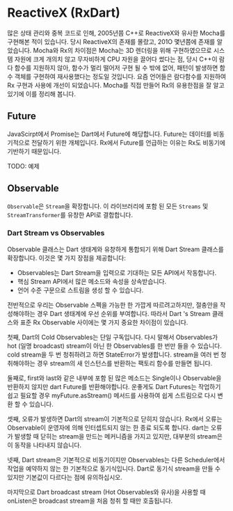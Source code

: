 # ReactiveX (RxDart)

많은 상태 관리와 중복 코드로 인해, 2005년쯤 C++로 ReactiveX와 유사한 Mocha를 구현해본 적이 있습니다. 당시 ReactiveX의 존재를 몰랐고, 201O 몇년쯤에 존재를 알았습니다.  Mocha와 Rx의 차이점은 Mocha는 3D 렌더링을 위해 구현하였으므로 시스템 자원에 크게 개의치 않고 무자비하게 CPU 자원을 끌어다 썼다는 점, 당시 C++이 람다 함수를 지원하지 않아, 함수가 멀리 떨어저 구현 될 수 밖에 없어, 패턴이 발생하면 함수 객체를 구현하여 재사용했다는 정도일 것입니다. 요즘 언어들은 람다함수를 지원하여 Rx 구현과 사용에 개선이 되었습니다. Mocha를 직접 만들어 Rx의 유용한점을 잘 알고 있기에 이를 정리해 봅니다.

## Future

JavaScirpt에서 Promise는 Dart에서 Future에 해당합니다. Future는 데이터를 비동기적으로 전달하기 위한 개체입니다. Rx에서 Future를 언급하는 이유는 Rx도 비동기에 기반하기 때문입니다.

TODO: 예제



## Observable

`Observable`은 `Stream`을 확장합니다. 이 라이브러리에 포함 된 모든 `Streams` 및 `StreamTransformer`를 유창한 API로 결합합니다.

### Dart Stream vs Observables

Observable 클래스는 Dart 생태계와 유창하게 통합되기 위해 Dart Stream 클래스를 확장합니다. 이것은 몇 가지 장점을 제공합니다:

- Observables는 Dart Stream을 입력으로 기대하는 모든 API에서 작동합니다.
- 핵심 Stream API에서 많은 메소드와 속성을 상속받습니다.
- 언어 수준 구문으로 스트림을 생성 할 수 있습니다.

전반적으로 우리는 Observable 스펙을 가능한 한 가깝게 따르려고하지만, 절충안을 작성해야하는 경우 Dart 생태계에 우선 순위를 부여합니다. 따라서 Dart 's Stream 클래스와 표준 Rx Observable 사이에는 몇 가지 중요한 차이점이 있습니다.

첫째, Dart의 Cold Observables는 단일 구독입니다. 다시 말해서 Observables가 hot (일명 broadcast) stream이 아닌 한 Observables를 한 번만 들을 수 있습니다. cold stream을 두 번 청취하려고 하면 StateError가 발생합니다. stream을 여러 번 청취해야하는 경우 stream의 새 인스턴스를 반환하는 팩토리 함수를 만들면 됩니다.

둘째로, first와 last와 같은 내부에 포함 된 많은 메소드는 Single이나 Observable을 반환하지 않지만 dart  Future를 반환해야합니다. 운좋게도 Dart Futures는 작업하기 쉽고 필요할 경우 myFuture.asStream() 메서드를 사용하여 쉽게 스트림으로 다시 변환 할 수 있습니다.

셋째, 오류가 발생하면 Dart의 stream이 기본적으로 닫히지 않습니다. Rx에서 오류는 Observable이 운영자에 의해 인터셉트되지 않는 한 종료 되도록 합니다. dart는 오류가 발생할 때 닫히는 stream을 만드는 메커니즘을 가지고 있지만, 대부분의 stream은 이 동작을 나타내지 않습니다.

넷째, Dart stream은 기본적으로 비동기이지만 Observables는 다른 Scheduler에서 작업을 예약하지 않는 한 기본적으로 동기식입니다. Dart로 동기식 stream을 만들 수 있지만 기본값이 다르다는 점에 유의하십시오.

마지막으로 Dart broadcast stream (Hot Observables와 유사)을 사용할 때 onListen은 broadcast stream을 처음 청취 할 때만 호출됩니다.

